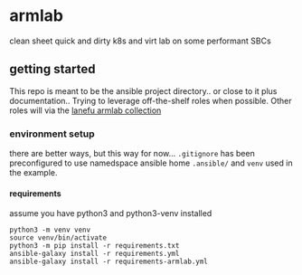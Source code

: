 # armlab
clean sheet quick and dirty k8s and virt lab on some performant SBCs

## getting started

This repo is meant to be the ansible project directory.. or close to it plus documentation..  Trying to leverage off-the-shelf roles when possible.  Other roles will via the [lanefu armlab collection](https://github.com/lanefu/ansible-collection-armlab.git)

### environment setup

there are better ways, but this way for now...  `.gitignore` has been preconfigured to use namedspace ansible home `.ansible/` and `venv` used in the example.

#### requirements

assume you have python3 and python3-venv installed

```
python3 -m venv venv
source venv/bin/activate
python3 -m pip install -r requirements.txt
ansible-galaxy install -r requirements.yml
ansible-galaxy install -r requirements-armlab.yml 
```
